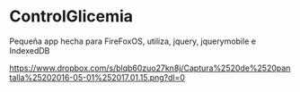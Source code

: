 # ControlGlicemia
Pequeña app hecha para FireFoxOS, utiliza, jquery, jquerymobile e IndexedDB

https://www.dropbox.com/s/blqb60zuo27kn8j/Captura%2520de%2520pantalla%25202016-05-01%252017.01.15.png?dl=0
